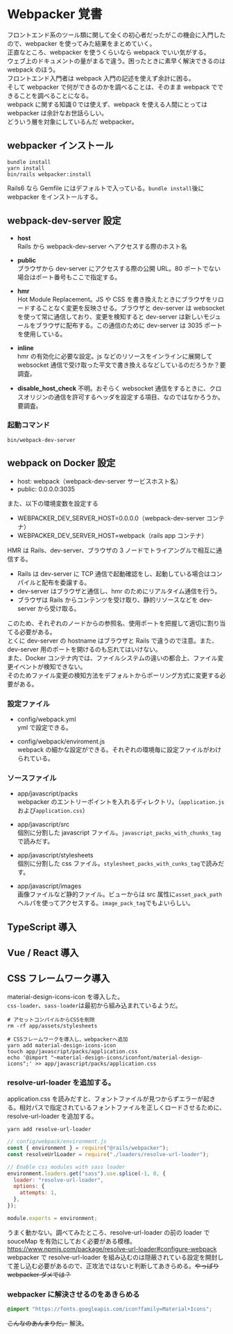 # Webpacker 覚書

フロントエンド系のツール類に関して全くの初心者だったがこの機会に入門したので、webpacker を使ってみた結果をまとめていく。  
正直なところ、webpacker を使うくらいなら webpack でいい気がする。  
ウェブ上のドキュメントの量がまるで違う。困ったときに素早く解決できるのは webpack のほう。  
フロントエンド入門者は webpack 入門の記述を使えず余計に困る。  
そして webpacker で何ができるのかを調べることは、そのまま webpack でできることを調べることになる。  
webpack に関する知識０では使えず、webpack を使える人間にとっては webpacker は余計なお世話らしい。  
どういう層を対象にしているんだ webpacker。

## webpacker インストール

```shell
bundle install
yarn install
bin/rails webpacker:install
```

Rails6 なら Gemfile にはデフォルトで入っている。`bundle install`後に webpacker をインストールする。

## webpack-dev-server 設定

- **host**  
  Rails から webpack-dev-server へアクセスする際のホスト名

- **public**  
  ブラウザから dev-server にアクセスする際の公開 URL。80 ポートでない場合はポート番号もここで指定する。

- **hmr**  
  Hot Module Replacement。JS や CSS を書き換えたときにブラウザをリロードすることなく変更を反映させる。ブラウザと dev-server は websocket を使って常に通信しており、変更を検知すると dev-server は新しいモジュールをブラウザに配布する。この通信のために dev-server は 3035 ポートを使用している。

- **inline**  
  hmr の有効化に必要な設定。js などのリソースをインラインに展開して websocket 通信で受け取った平文で書き換えるなどしているのだろうか？要調査。

- **disable_host_check**
  不明。おそらく websocket 通信をするときに、クロスオリジンの通信を許可するヘッダを設定する項目、なのではなかろうか。要調査。

### 起動コマンド

```shell
bin/webpack-dev-server
```

## webpack on Docker 設定

- host: webpack（webpack-dev-server サービスホスト名）
- public: 0.0.0.0:3035

また、以下の環境変数を設定する

- WEBPACKER_DEV_SERVER_HOST=0.0.0.0（webpack-dev-server コンテナ）
- WEBPACKER_DEV_SERVER_HOST=webpack（rails app コンテナ）

HMR は Rails、dev-server、ブラウザの 3 ノードでトライアングルで相互に通信する。

- Rails は dev-server に TCP 通信で起動確認をし、起動している場合はコンパイルと配布を委譲する。
- dev-server はブラウザと通信し、hmr のためにリアルタイム通信を行う。
- ブラウザは Rails からコンテンツを受け取り、静的リソースなどを dev-server から受け取る。

このため、それぞれのノードからの参照名、使用ポートを把握して適切に割り当てる必要がある。  
とくに dev-server の hostname はブラウザと Rails で違うので注意。また、dev-server 用のポートを開けるのも忘れてはいけない。  
また、Docker コンテナ内では、ファイルシステムの違いの都合上、ファイル変更イベントが検知できない。  
そのためファイル変更の検知方法をデフォルトからポーリング方式に変更する必要がある。

### 設定ファイル

- config/webpack.yml  
  yml で設定できる。

- config/webpack/enviroment.js  
  webpack の細かな設定ができる。それぞれの環境毎に設定ファイルがわけられている。

### ソースファイル

- app/javascript/packs  
   webpacker のエントリーポイントを入れるディレクトリ。（`application.js`および`application.css`）

- app/javascript/src  
  個別に分割した javascript ファイル。`javascript_packs_with_chunks_tag`で読みだす。

- app/javascript/stylesheets  
  個別に分割した css ファイル。`stylesheet_packs_with_cunks_tag`で読みだす。

- app/javascript/images  
  画像ファイルなど静的ファイル。ビューからは src 属性に`asset_pack_path`ヘルパを使ってアクセスする。`image_pack_tag`でもよいらしい。

## TypeScript 導入

## Vue / React 導入

## CSS フレームワーク導入

material-design-icons-icon を導入した。  
`css-loader`、`sass-loader`は最初から組み込まれているようだ。

```shell
# アセットコンパイルからCSSを削除
rm -rf app/assets/stylesheets

# CSSフレームワークを導入し、webpackerへ追加
yarn add material-design-icons-icon
touch app/javascript/packs/application.css
echo '@import "~material-design-icons/iconfont/material-design-icons";' >> app/javascript/packs/application.css
```

### resolve-url-loader を追加する。

application.css を読みだすと、フォントファイルが見つからずエラーが起きる。相対パスで指定されているフォントファイルを正しくロードさせるために、resolve-url-loader を追加する。

```shell
yarn add resolve-url-loader
```

```javascript
// config/webpack/environment.js
const { environment } = require("@rails/webpacker");
const resolveUrlLoader = require("./loaders/resolve-url-loader");

// Enable css modules with sass loader
environment.loaders.get("sass").use.splice(-1, 0, {
  loader: "resolve-url-loader",
  options: {
    attempts: 1,
  },
});

module.exports = environment;
```

うまく動かない。調べてみたところ、resolve-url-loader の前の loader で souceMap を有効にしておく必要がある模様。  
<https://www.npmjs.com/package/resolve-url-loader#configure-webpack>  
webpacker で resolve-url-loader を組み込むのは隠蔽されている設定を開封して差し込む必要があるので、正攻法ではないと判断してあきらめる。~~やっぱり webpacker ダメでは？~~

### webpacker に解決させるのをあきらめる

```css
@import "https://fonts.googleapis.com/icon?family=Material+Icons";
```

~~こんなのあんまりだ。~~
解決。
